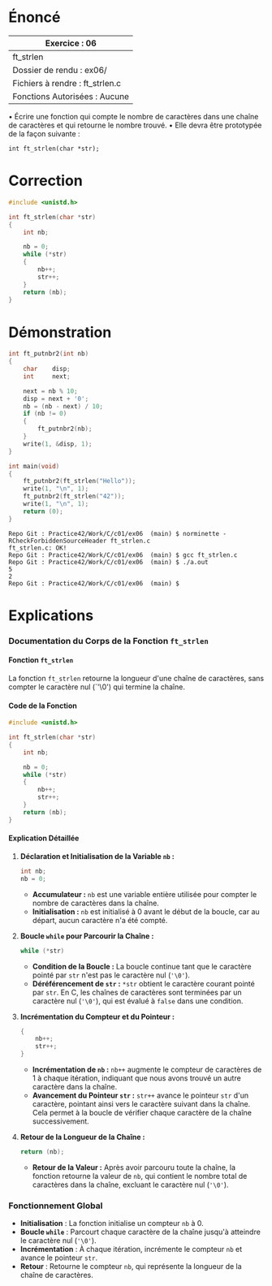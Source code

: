 # Énoncé

| Exercice : 06                   |
| ------------------------------- |
| ft_strlen                       |
| Dossier de rendu : ex06/        |
| Fichiers à rendre : ft_strlen.c |
| Fonctions Autorisées : Aucune   |
• Écrire une fonction qui compte le nombre de caractères dans une chaîne de caractères et qui retourne le nombre trouvé.
• Elle devra être prototypée de la façon suivante :
```
int ft_strlen(char *str);
```
# Correction

```C
#include <unistd.h>

int	ft_strlen(char *str)
{
	int	nb;

	nb = 0;
	while (*str)
	{
		nb++;
		str++;
	}
	return (nb);
}
```

# Démonstration

```C
int	ft_putnbr2(int nb)
{
	char	disp;
	int		next;

	next = nb % 10;
	disp = next + '0';
	nb = (nb - next) / 10;
	if (nb != 0)
	{
		ft_putnbr2(nb);
	}
	write(1, &disp, 1);
}

int	main(void)
{
	ft_putnbr2(ft_strlen("Hello"));
	write(1, "\n", 1);
	ft_putnbr2(ft_strlen("42"));
	write(1, "\n", 1);
	return (0);
}
```

```
Repo Git : Practice42/Work/C/c01/ex06  (main) $ norminette -RCheckForbiddenSourceHeader ft_strlen.c 
ft_strlen.c: OK!
Repo Git : Practice42/Work/C/c01/ex06  (main) $ gcc ft_strlen.c 
Repo Git : Practice42/Work/C/c01/ex06  (main) $ ./a.out 
5
2
Repo Git : Practice42/Work/C/c01/ex06  (main) $ 
```
# Explications

### Documentation du Corps de la Fonction `ft_strlen`

#### Fonction `ft_strlen`

La fonction `ft_strlen` retourne la longueur d'une chaîne de caractères, sans compter le caractère nul (`'\0') qui termine la chaîne.

#### Code de la Fonction

```c
#include <unistd.h>

int	ft_strlen(char *str)
{
	int	nb;

	nb = 0;
	while (*str)
	{
		nb++;
		str++;
	}
	return (nb);
}
```

#### Explication Détaillée

1. **Déclaration et Initialisation de la Variable `nb` :**

    ```c
    int nb;
    nb = 0;
    ```

    - **Accumulateur :** `nb` est une variable entière utilisée pour compter le nombre de caractères dans la chaîne.
    - **Initialisation :** `nb` est initialisé à 0 avant le début de la boucle, car au départ, aucun caractère n'a été compté.

2. **Boucle `while` pour Parcourir la Chaîne :**

    ```c
    while (*str)
    ```

    - **Condition de la Boucle :** La boucle continue tant que le caractère pointé par `str` n'est pas le caractère nul (`'\0'`).
    - **Déréférencement de `str` :** `*str` obtient le caractère courant pointé par `str`. En C, les chaînes de caractères sont terminées par un caractère nul (`'\0'`), qui est évalué à `false` dans une condition.

3. **Incrémentation du Compteur et du Pointeur :**

    ```c
    {
        nb++;
        str++;
    }
    ```

    - **Incrémentation de `nb` :** `nb++` augmente le compteur de caractères de 1 à chaque itération, indiquant que nous avons trouvé un autre caractère dans la chaîne.
    - **Avancement du Pointeur `str` :** `str++` avance le pointeur `str` d'un caractère, pointant ainsi vers le caractère suivant dans la chaîne. Cela permet à la boucle de vérifier chaque caractère de la chaîne successivement.

4. **Retour de la Longueur de la Chaîne :**

    ```c
    return (nb);
    ```

    - **Retour de la Valeur :** Après avoir parcouru toute la chaîne, la fonction retourne la valeur de `nb`, qui contient le nombre total de caractères dans la chaîne, excluant le caractère nul (`'\0'`).

### Fonctionnement Global

- **Initialisation** : La fonction initialise un compteur `nb` à 0.
- **Boucle `while`** : Parcourt chaque caractère de la chaîne jusqu'à atteindre le caractère nul (`'\0'`).
- **Incrémentation** : À chaque itération, incrémente le compteur `nb` et avance le pointeur `str`.
- **Retour** : Retourne le compteur `nb`, qui représente la longueur de la chaîne de caractères.